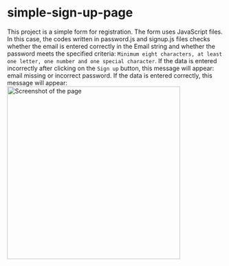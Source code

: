 # simple-sign-up-page
This project is a simple form for registration. The form uses JavaScript files. In this case, the codes written in password.js and signup.js files checks whether the email is entered correctly in the Email string and whether the password meets the specified criteria: `Minimum eight characters, at least one letter, one number and one special character`. If the data is entered incorrectly after clicking on the `Sign up` button, this message will appear: email missing or incorrect password. If the data is entered correctly, this message will appear: 
<img width="402" alt="Screenshot of the page" src="https://github.com/Maria-Y01/simple-sign-up-page/assets/136391989/7068010d-93ac-4cb9-85fb-4cfb5f00b859">
